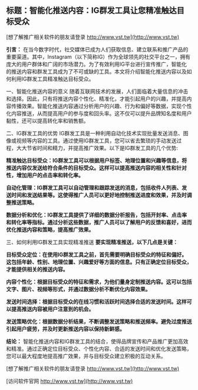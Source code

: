 ## **标题：智能化推送内容：IG群发工具让您精准触达目标受众**

[想了解推广相关软件的朋友请登录 http://www.vst.tw](http://www.vst.tw)

**引言：**
在当今数字时代，社交媒体已成为人们获取信息、建立联系和推广产品的重要渠道。其中，Instagram（以下简称IG）作为全球领先的社交平台之一，拥有庞大的用户群体和广阔的市场潜力。为了有效利用IG平台进行宣传推广，智能化的推送内容和群发工具成为了不可或缺的工具。本文将介绍智能化推送内容以及如何利用IG群发工具精准触达目标受众。

一、智能化推送内容的意义
随着互联网技术的发展，人们面临着大量信息的冲击和选择。因此，只有将推送内容个性化、精准化，才能引起用户的兴趣，并提高内容传播效果。智能化推送内容通过分析用户的兴趣、行为和偏好等数据，实现个性化内容推送，从而提高用户的参与度和回头率。这不仅可以提升品牌知名度和用户黏性，还可以提高转化率和销售额。

二、IG群发工具的优势
IG群发工具是一种利用自动化技术实现批量发送消息、图像或视频等内容的工具。通过使用IG群发工具，您可以省去繁琐的手动发送过程，大大节省时间和精力，并提高推广效果。以下是IG群发工具的几个优势:

**精准触达目标受众：IG群发工具可以根据用户标签、地理位置和兴趣等信息，将推送内容仅发送给符合条件的目标受众。这样可以提高推送内容的相关性和针对性，增加用户的点击率和转化率。**

**自动化管理：IG群发工具可以自动管理和跟踪发送的消息，包括收件人列表、发送时间和发送结果等。这使得推广人员可以更好地控制推送进度和效果，并及时调整推送策略。**

**数据分析和优化：IG群发工具提供了详细的数据分析报告，包括开封率、点击率和转化率等指标。通过分析这些数据，推广人员可以了解用户的反馈和喜好，进而优化推送内容和策略，提高推广效果。**

三、如何利用IG群发工具实现精准推送
**要实现精准推送，以下几点是关键：**

**目标受众定位：在使用IG群发工具之前，首先需要明确目标受众的特征和偏好。这包括年龄、性别、地理位置、兴趣爱好等方面的信息。只有正确定位目标受众，才能提供相关的推送内容。**

**内容个性化：根据目标受众的特征和需求，为他们量身定制推送内容。这可以包括文字、图片、视频等形式，并通过数据分析不断优化内容效果。**

**发送时间选择：根据目标受众的在线习惯和活跃时间选择合适的发送时间。这样可以提高推送内容被用户注意到的机会。**

**发送策略优化：根据数据分析结果，不断调整发送策略和推送频率。避免过度推送引起用户疲劳，并及时更新推送内容以保持新鲜感。**

**结论：**
智能化推送内容和IG群发工具的结合，使得品牌宣传和产品推广更加高效和精准。通过正确定位目标受众、个性化内容、合适的发送时间和优化发送策略，您可以最大程度地提高推广效果，并与目标受众建立积极的互动关系。

[想了解推广相关软件的朋友请登录 http://www.vst.tw](http://www.vst.tw)


[访问软件官网 http://www.vst.tw](http://www.vst.tw)
